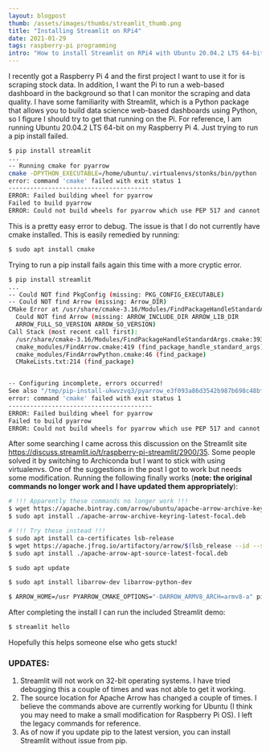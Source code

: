 ```yaml
---
layout: blogpost
thumb: /assets/images/thumbs/streamlit_thumb.png
title: "Installing Streamlit on RPi4"
date: 2021-01-29
tags: raspberry-pi programming
intro: "How to install Streamlit on RPi4 with Ubuntu 20.04.2 LTS 64-bit."
---
```


I recently got a Raspberry Pi 4 and the first project I want to use it for is scraping stock data. In addition, I want the Pi to run a web-based dashboard in the background so that I can monitor the scraping and data quality. I have some familiarity with Streamlit, which is a Python package that allows you to build data science web-based dashboards using Python, so I figure I should try to get that running on the Pi. For reference, I am running Ubuntu 20.04.2 LTS 64-bit on my Raspberry Pi 4. Just trying to run a pip install failed.
```bash
$ pip install streamlit
...
-- Running cmake for pyarrow
cmake -DPYTHON_EXECUTABLE=/home/ubuntu/.virtualenvs/stonks/bin/python -DPython3_EXECUTABLE=/home/ubuntu/.virtualenvs/stonks/bin/python  -DPYARROW_BUILD_CUDA=off -DPYARROW_BUILD_FLIGHT=off -DPYARROW_BUILD_GANDIVA=off -DPYARROW_BUILD_DATASET=off -DPYARROW_BUILD_ORC=off -DPYARROW_BUILD_PARQUET=off -DPYARROW_BUILD_PLASMA=off -DPYARROW_BUILD_S3=off -DPYARROW_BUILD_HDFS=off -DPYARROW_USE_TENSORFLOW=off -DPYARROW_BUNDLE_ARROW_CPP=off -DPYARROW_BUNDLE_BOOST=off -DPYARROW_GENERATE_COVERAGE=off -DPYARROW_BOOST_USE_SHARED=on -DPYARROW_PARQUET_USE_SHARED=on -DCMAKE_BUILD_TYPE=release /tmp/pip-install-b8ahqkyq/pyarrow_c59a8f53d01b46b58561b671c0a23307
error: command 'cmake' failed with exit status 1
----------------------------------------
ERROR: Failed building wheel for pyarrow
Failed to build pyarrow
ERROR: Could not build wheels for pyarrow which use PEP 517 and cannot be installed directly
```
This is a pretty easy error to debug. The issue is that I do not currently have cmake installed. This is easily remedied by running:
```bash
$ sudo apt install cmake
```
Trying to run a pip install fails again this time with a more cryptic error.
```bash
$ pip install streamlit
...
-- Could NOT find PkgConfig (missing: PKG_CONFIG_EXECUTABLE)
-- Could NOT find Arrow (missing: Arrow_DIR)
CMake Error at /usr/share/cmake-3.16/Modules/FindPackageHandleStandardArgs.cmake:146 (message):
  Could NOT find Arrow (missing: ARROW_INCLUDE_DIR ARROW_LIB_DIR
  ARROW_FULL_SO_VERSION ARROW_SO_VERSION)
Call Stack (most recent call first):
  /usr/share/cmake-3.16/Modules/FindPackageHandleStandardArgs.cmake:393 (_FPHSA_FAILURE_MESSAGE)
  cmake_modules/FindArrow.cmake:419 (find_package_handle_standard_args)
  cmake_modules/FindArrowPython.cmake:46 (find_package)
  CMakeLists.txt:214 (find_package)


-- Configuring incomplete, errors occurred!
See also "/tmp/pip-install-ukwvzvq3/pyarrow_e3f093a86d3542b987b698c48bfa3ebe/build/temp.linux-aarch64-3.8/CMakeFiles/CMakeOutput.log".
error: command 'cmake' failed with exit status 1
----------------------------------------
ERROR: Failed building wheel for pyarrow
Failed to build pyarrow
ERROR: Could not build wheels for pyarrow which use PEP 517 and cannot be installed directly

```

After some searching I came across this discussion on the Streamlit site <a href="https://discuss.streamlit.io/t/raspberry-pi-streamlit/2900/35" target="_blank">https://discuss.streamlit.io/t/raspberry-pi-streamlit/2900/35</a>. Some people solved it by switching to Archiconda but I want to stick with using virtualenvs. One of the suggestions in the post I got to work but needs some modification. Running the following finally works (**note: the original commands no longer work and I have updated them appropriately**):
```bash
# !!! Apparently these commands no longer work !!!
$ wget https://apache.bintray.com/arrow/ubuntu/apache-arrow-archive-keyring-latest-focal.deb
$ sudo apt install ./apache-arrow-archive-keyring-latest-focal.deb

# !!! Try these instead !!!
$ sudo apt install ca-certificates lsb-release
$ wget https://apache.jfrog.io/artifactory/arrow/$(lsb_release --id --short | tr 'A-Z' 'a-z')/apache-arrow-apt-source-latest-$(lsb_release --codename --short).deb
$ sudo apt install ./apache-arrow-apt-source-latest-focal.deb

$ sudo apt update

$ sudo apt install libarrow-dev libarrow-python-dev

$ ARROW_HOME=/usr PYARROW_CMAKE_OPTIONS="-DARROW_ARMV8_ARCH=armv8-a" pip install streamlit
```

After completing the install I can run the included Streamlit demo:
```bash
$ streamlit hello
```

Hopefully this helps someone else who gets stuck!

### UPDATES:

1. Streamlit will not work on 32-bit operating systems. I have tried debugging this a couple of times and was not able to get it working.
2. The source location for Apache Arrow has changed a couple of times. I believe the commands above are currently working for Ubuntu (I think you may need to make a small modification for Raspberry Pi OS). I left the legacy commands for reference.
3. As of now if you update pip to the latest version, you can install Streamlit without issue from pip.
